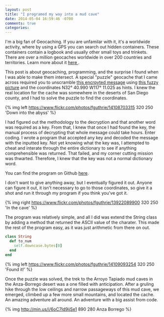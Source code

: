 ```yaml
---
layout: post
title: "I programed my way into a mud cave"
date: 2014-05-04 16:59:46 -0700
comments: true
categories: 
---
```

I'm a big fan of Geocaching.  If you are unfamilar with it, it's a worldwide activity, where by using a GPS you can search out 
hidden containers.  These containers contain a logbook and usually other small toys and trinkets.  There are over a million
geocaches worldwide in over 200 countries and territories.  Learn more about it <a href="http://www.geocaching.com">here
</a>.

This post is about geocaching, programming, and the surprise I found when I was able to make them intersect.  A special "puzzle" 
geocache that I came across required you to unscramble <a href="http://imgcdn.geocaching.com/cache/large/5fde6914-cd6d-4869-b4b9-57ccb20bdfde.jpg">
this encrpyted message</a> using <a href="http://imgcdn.geocaching.com/cache/large/492970f4-9a6b-40df-a038-610204ff92f5.jpg">
this fuzzy picture</a> and the coordinates N32° 40.990 W117° 11.025 as hints.  I knew the real location for the cache was 
somewhere in the deserts of San Diego county, and I had to solve the puzzle to find the coordinates.  

{% img left https://www.flickr.com/photos/fguthrie/14108703315 320 250 'Down into the abyss' %}

I had figured out the methodology to the decryption and that another word was required as a key.  From that, I knew that once I 
had found the key, the manual process of decrypting that whole message could take hours.  Enter coding.  I wrote a program that 
accepted any key and decoded the message with the inputted key.  Not yet knowing what the key was, I attempted to cheat and 
interate through the entire dictionary to see if anything comprehensible was returned.  That failed, and my corner cutting 
mission was thwarted.  Therefore, I knew that the key was not a normal dictionary word.  

You can find the program on Github <a href="https://github.com/caguthrie/tombraider_geocache">here</a>.

I don't want to give anything away, but I eventually figured it out.  Anyone can figure it out, it isn't necessary to go to 
those coordinates, so give it a shot and run it through my program if you think you've got it.  

{% img right https://www.flickr.com/photos/fguthrie/13922089900 320 250 'In the cave' %}

The program was relatively simple, and all I did was extend the String class by adding a method that returned the ASCII value 
of the charater.  This made the rest of the program easy, as it was just arithmetic from there on out.  

```ruby
class String
  def to_num
    self.downcase.bytes[0]
  end  
end
```
{% img left https://www.flickr.com/photos/fguthrie/14109093254 320 250 'Found it!' %}

Once the puzzle was solved, the trek to the Arroyo Tapiado mud caves in the Anza-Borrego desert was a one filled with 
anticipation.  After a gruling hike through the low ceilings and narrow passageways of this mud cave, we emerged, climbed up a 
few more small mountains, and located the cache.  An amazing adventure all around.  An adventure with a big assist from code.

{% img http://min.us/i/6oC7Id9ijSe1 890 280 Anza Borrego %}